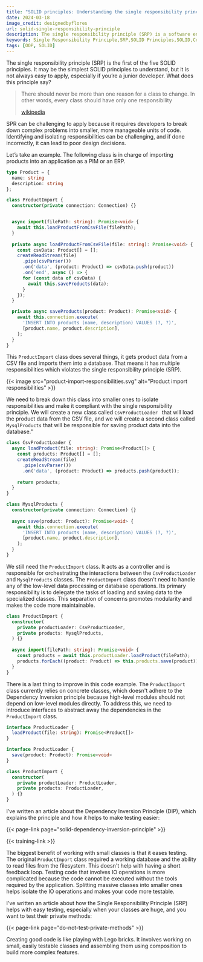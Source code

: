 ```yaml
---
title: "SOLID principles: Understanding the single responsibility principle"
date: 2024-03-18
image_credit: designedbyflores
url: solid-single-responsibility-principle
description: The single responsibility principle (SRP) is a software engineering rule that can help developers write code that is more maintainable and testable. By following this principle, developers can break down complex problems into smaller, more manageable units of code, which makes the code easier to understand and maintain.
keywords: Single Responsibility Principle,SRP,SOLID Principles,SOLID,Code Modularity,Software Development,Object-Oriented Programming,OOP,software design,code quality
tags: [OOP, SOLID]
---
```


The single responsibility principle (SRP) is the first of the five SOLID principles. It may be the simplest SOLID principles to understand, but it is not always easy to apply, especially if you’re a junior developer. What does this principle say?

>There should never be more than one reason for a class to change. In other words, every class should have only one responsibility
>
>[wikipedia](https://en.wikipedia.org/wiki/SOLID)

SPR can be challenging to apply because it requires developers to break down complex problems into smaller, more manageable units of code. Identifying and isolating responsibilities can be challenging, and if done incorrectly, it can lead to poor design decisions.

Let’s take an example. The following class is in charge of importing products into an application as a PIM or an ERP.
```ts
type Product = {
  name: string
  description: string
};

class ProductImport {
  constructor(private connection: Connection) {}


  async import(filePath: string): Promise<void> {
    await this.loadProductFromCsvFile(filePath);
  }
  
  private async loadProductFromCsvFile(file: string): Promise<void> {
    const csvData: Product[] = [];
    createReadStream(file)
      .pipe(csvParser())
      .on('data', (product: Product) => csvData.push(product))
      .on('end', async () => {
      for (const data of csvData) {
        await this.saveProducts(data);
      }
    });
  }

  private async saveProducts(product: Product): Promise<void> {
    await this.connection.execute(
      'INSERT INTO products (name, description) VALUES (?, ?)',
      [product.name, product.description],
    );
  }
}
```

This `ProductImport` class does several things, it gets product data from a CSV file and imports them into a database. That means it has multiple responsibilities which violates the single responsibility principle (SRP).

{{< image src="product-import-responsibilities.svg" alt="Product import responsibilities" >}}

We need to break down this class into smaller ones to isolate responsibilities and make it compliant with the single responsibility principle. We will create a new class called  `CsvProductLoader ` that will load the product data from the CSV file, and we will create a second class called  `MysqlProducts` that will be responsible for saving product data into the database."

```ts
class CsvProductLoader {
  async loadProduct(file: string): Promise<Product[]> {
    const products: Product[] = [];
    createReadStream(file)
      .pipe(csvParser())
      .on('data', (product: Product) => products.push(product));
    
    return products;
  }
}

class MysqlProducts {
  constructor(private connection: Connection) {}
    
  async save(product: Product): Promise<void> {
    await this.connection.execute(
      'INSERT INTO products (name, description) VALUES (?, ?)',
      [product.name, product.description],
    );
  }
}
```

We still need the `ProductImport` class. It acts as a controller and is responsible for orchestrating the interactions between the `CsvProductLoader` and `MysqlProducts` classes. The `ProductImport` class doesn't need to handle any of the low-level data processing or database operations. Its primary responsibility is to delegate the tasks of loading and saving data to the specialized classes. This separation of concerns promotes modularity and makes the code more maintainable.

```ts
class ProductImport {
  constructor(
    private productLoader: CsvProductLoader,
    private products: MysqlProducts,
  ) {}
    
  async import(filePath: string): Promise<void> {
    const products = await this.productLoader.loadProduct(filePath);
    products.forEach((product: Product) => this.products.save(product));
  }
}
```

There is a last thing to improve in this code example. The `ProductImport` class currently relies on concrete classes, which doesn't adhere to the Dependency Inversion principle because high-level modules should not depend on low-level modules directly. To address this, we need to introduce interfaces to abstract away the dependencies in the `ProductImport` class.

```ts
interface ProductLoader {
  loadProduct(file: string): Promise<Product[]>
}

interface ProductLoader {
  save(product: Product): Promise<void>
}

class ProductImport {
  constructor(
    private productLoader: ProductLoader,
    private products: ProductLoader,
  ) {}
}
```
I’ve written an article about the Dependency Inversion Principle (DIP), which explains the principle and how it helps to make testing easier:

{{< page-link page="solid-dependency-inversion-principle" >}}

{{< training-link >}}

The biggest benefit  of working with small classes is that it eases testing. The original `ProductImport` class required a working database and the ability to read files from the filesystem. This doesn't help with having a short feedback loop. Testing code that involves IO operations is more complicated because the code cannot be executed without the tools required by the application. Splitting massive classes into smaller ones helps isolate the IO operations and makes your code more testable.

I've written an article about how the Single Responsibility Principle (SRP) helps with easy testing, especially when your classes are huge, and you want to test their private methods:

{{< page-link page="do-not-test-private-methods" >}}

Creating good code is like playing with Lego bricks. It involves working on small, easily testable classes and assembling them using composition to build more complex features.
